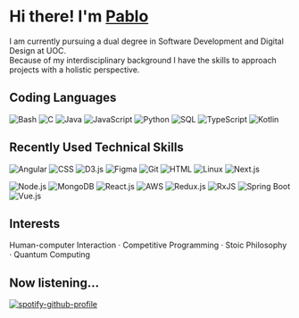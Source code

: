 # Hi there! I'm [Pablo](https://apausa.dev)

I am currently pursuing a dual degree in Software Development and Digital Design at UOC.  
Because of my interdisciplinary background I have the skills to approach projects with a holistic perspective.

## Coding Languages

![Bash](https://img.shields.io/badge/Bash-black?logo=gnubash)
![C](https://img.shields.io/badge/C-black?logo=c)
![Java](https://img.shields.io/badge/Java-black)
![JavaScript](https://img.shields.io/badge/JavaScript-black?logo=javascript)
![Python](https://img.shields.io/badge/Python-black?logo=python)
![SQL](https://img.shields.io/badge/SQL-black?logo=postgresql)
![TypeScript](https://img.shields.io/badge/TypeScript-black?logo=typescript)
![Kotlin](https://img.shields.io/badge/Kotlin-black?logo=kotlin)

## Recently Used Technical Skills

![Angular](https://img.shields.io/badge/Angular-black?logo=angular)
![CSS](https://img.shields.io/badge/CSS-black?logo=css)
![D3.js](https://img.shields.io/badge/D3.js-black?logo=d3)
![Figma](https://img.shields.io/badge/Figma-black?logo=figma)
![Git](https://img.shields.io/badge/Git-black?logo=git)
![HTML](https://img.shields.io/badge/HTML-black?logo=html)
![Linux](https://img.shields.io/badge/Linux-black?logo=linux)
![Next.js](https://img.shields.io/badge/Next.js-black?logo=nextdotjs)

![Node.js](https://img.shields.io/badge/Node.js-black?logo=nodedotjs)
![MongoDB](https://img.shields.io/badge/MongoDB-black?logo=mongodb)
![React.js](https://img.shields.io/badge/React.js-black?logo=react)
![AWS](https://img.shields.io/badge/AWS-black?logo=amazonwebservices)
![Redux.js](https://img.shields.io/badge/Redux.js-black?logo=redux)
![RxJS](https://img.shields.io/badge/RxJS-black)
![Spring Boot](https://img.shields.io/badge/Spring_Boot-black?logo=springboot)
![Vue.js](https://img.shields.io/badge/Vue.js-black?logo=vuedotjs)

## Interests

Human-computer Interaction · Competitive Programming · Stoic Philosophy · Quantum Computing

## Now listening...

[![spotify-github-profile](https://spotify-github-profile.kittinanx.com/apblack?uid=pabloapausa&cover_image=true&theme=natemoo-re&show_offline=true&background_color=121212&interchange=false&bar_color=53b14f&bar_color_cover=false)](https://spotify-github-profile.kittinanx.com/apblack?uid=pabloapausa&redirect=true)
